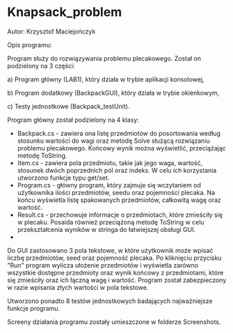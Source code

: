 # Knapsack_problem
Autor: Krzysztof Maciejończyk

Opis programu:

Program służy do rozwiązywania problemu plecakowego. Został on podzielony na 3 części:

a) Program główny (LAB1), który działa w trybie aplikacji konsolowej,

b) Program dodatkowy (BackpackGUI), który działa w trybie okienkowym,

c) Testy jednostkowe (Backpack_testUnit).

Program główny został podzielony na 4 klasy:
- Backpack.cs - zawiera ona listę przedmiotów do posortowania według stosunku wartości do wagi oraz metodę Solve służącą rozwiązaniu problemu plecakowego. Końcowy wynik można wyświetlić, przeciążając metodę ToString.
- Item.cs - zawiera pola przedmiotu, takie jak jego waga, wartość, stosunek dwóch poprzednich pól oraz indeks. W celu ich korzystania utworzono funkcje typu get/set.
- Program.cs - główny program, który zajmuje się wczytaniem od użytkownika ilości przedmiotów, seedu oraz pojemności plecaka. Na końcu wyświetla listę spakowanych przedmiotów, całkowitą wagę oraz wartość.
- Result.cs - przechowuje informacje o przedmiotach, które zmieściły się w plecaku. Posaida również przeciążoną metodę ToString w celu przekształcenia wyników w stringa do łatwiejszej obsługi GUI.
- 
Do GUI zastosowano 3 pola tekstowe, w które użytkownik może wpisać liczbę przedmiotów, seed oraz pojemność plecaka. Po kliknięciu przycisku "Run" program wylicza ułożenie przedmiotów i wyświetla zarówno wszystkie dostępne przedmioty oraz wynik końcowy z przedmiotami, które się zmieściły oraz ich łączną wagę i wartość. Program został zabezpieczony w razie wpisania złych wartości w pola tekstowe.

Utworzono ponadto 8 testów jednostkowych badających najważniejsze funkcje programu.

Screeny działania programu zostały umieszczone w folderze Screenshots.
